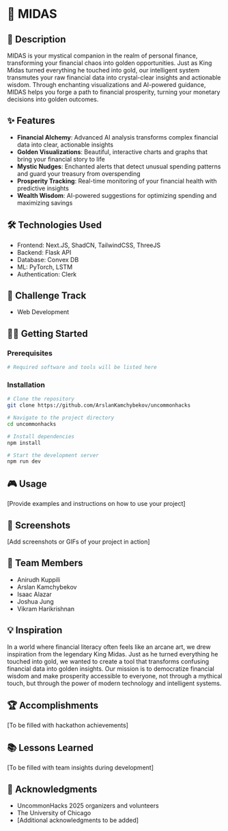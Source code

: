 # 🔱 MIDAS

## 📝 Description
MIDAS is your mystical companion in the realm of personal finance, transforming your financial chaos into golden opportunities. Just as King Midas turned everything he touched into gold, our intelligent system transmutes your raw financial data into crystal-clear insights and actionable wisdom. Through enchanting visualizations and AI-powered guidance, MIDAS helps you forge a path to financial prosperity, turning your monetary decisions into golden outcomes.

## ✨ Features
- **Financial Alchemy**: Advanced AI analysis transforms complex financial data into clear, actionable insights
- **Golden Visualizations**: Beautiful, interactive charts and graphs that bring your financial story to life
- **Mystic Nudges**: Enchanted alerts that detect unusual spending patterns and guard your treasury from overspending
- **Prosperity Tracking**: Real-time monitoring of your financial health with predictive insights
- **Wealth Wisdom**: AI-powered suggestions for optimizing spending and maximizing savings

## 🛠️ Technologies Used
- Frontend: Next.JS, ShadCN, TailwindCSS, ThreeJS
- Backend: Flask API
- Database: Convex DB
- ML: PyTorch, LSTM
- Authentication: Clerk

## 🎯 Challenge Track
- Web Development

## 🏃‍♂️ Getting Started

### Prerequisites
```bash
# Required software and tools will be listed here
```

### Installation
```bash
# Clone the repository
git clone https://github.com/ArslanKamchybekov/uncommonhacks

# Navigate to the project directory
cd uncommonhacks

# Install dependencies
npm install

# Start the development server
npm run dev
```

## 🎮 Usage
[Provide examples and instructions on how to use your project]

## 📸 Screenshots
[Add screenshots or GIFs of your project in action]

## 🤝 Team Members
- Anirudh Kuppili
- Arslan Kamchybekov 
- Isaac Alazar
- Joshua Jung
- Vikram Harikrishnan

## 💡 Inspiration
In a world where financial literacy often feels like an arcane art, we drew inspiration from the legendary King Midas. Just as he turned everything he touched into gold, we wanted to create a tool that transforms confusing financial data into golden insights. Our mission is to democratize financial wisdom and make prosperity accessible to everyone, not through a mythical touch, but through the power of modern technology and intelligent systems.

## 🏆 Accomplishments
[To be filled with hackathon achievements]

## 📚 Lessons Learned
[To be filled with team insights during development]

## 🙏 Acknowledgments
- UncommonHacks 2025 organizers and volunteers
- The University of Chicago
- [Additional acknowledgments to be added]
